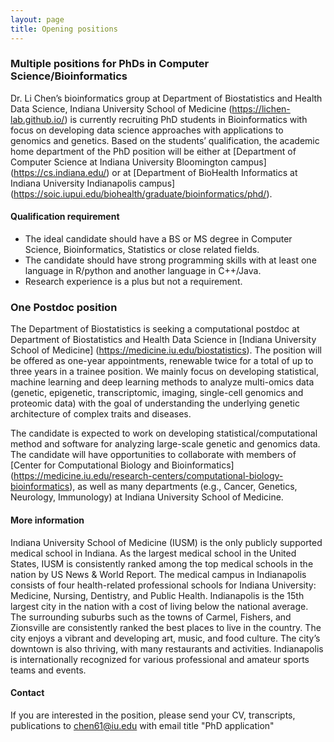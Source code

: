 ```yaml
---
layout: page
title: Opening positions
---
```


### Multiple positions for PhDs in Computer Science/Bioinformatics

Dr. Li Chen’s bioinformatics group at Department of Biostatistics and Health Data Science, Indiana University School of Medicine (https://lichen-lab.github.io/) is currently recruiting PhD students in Bioinformatics with focus on developing data science approaches with applications to genomics and genetics. Based on the students’ qualification, the academic home department of the PhD position will be either at [Department of Computer Science at Indiana University Bloomington campus] (https://cs.indiana.edu/) or at [Department of BioHealth Informatics at Indiana University Indianapolis campus] (https://soic.iupui.edu/biohealth/graduate/bioinformatics/phd/).

#### Qualification requirement

* The ideal candidate should have a BS or MS degree in Computer Science, Bioinformatics, Statistics or close related fields.
* The candidate should have strong programming skills with at least one language in R/python and another language in C++/Java.
* Research experience is a plus but not a requirement.


### One Postdoc position

The Department of Biostatistics is seeking a computational postdoc at Department of Biostatistics and Health Data Science in [Indiana University School of Medicine] (https://medicine.iu.edu/biostatistics). The position will be offered as one-year appointments, renewable twice for a total of up to three years in a trainee position. We mainly focus on developing statistical, machine learning and deep learning methods to analyze multi-omics data (genetic, epigenetic, transcriptomic, imaging, single-cell genomics and proteomic data) with the goal of understanding the underlying genetic architecture of complex traits and diseases.
 
The candidate is expected to work on developing statistical/computational method and software for analyzing large-scale genetic and genomics data. The candidate will have opportunities to collaborate with members of [Center for Computational Biology and Bioinformatics] (https://medicine.iu.edu/research-centers/computational-biology-bioinformatics), as well as many departments (e.g., Cancer, Genetics, Neurology, Immunology) at Indiana University School of Medicine. 



#### More information

Indiana University School of Medicine (IUSM) is the only publicly supported medical school in Indiana. As the largest medical school in the United States, IUSM is consistently ranked among the top medical schools in the nation by US News & World Report. The medical campus in Indianapolis consists of four health-related professional schools for Indiana University: Medicine, Nursing, Dentistry, and Public Health. Indianapolis is the 15th largest city in the nation with a cost of living below the national average. The surrounding suburbs such as the towns of Carmel, Fishers, and Zionsville are consistently ranked the best places to live in the country. The city enjoys a vibrant and developing art, music, and food culture. The city’s downtown is also thriving, with many restaurants and activities. Indianapolis is internationally recognized for various professional and amateur sports teams and events.

#### Contact

If you are interested in the position, please send your CV, transcripts, publications to chen61@iu.edu with email title "PhD application"

